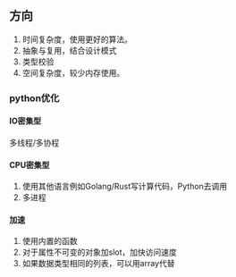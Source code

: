 ## 方向
1. 时间复杂度，使用更好的算法。
2. 抽象与复用，结合设计模式
3. 类型校验
4. 空间复杂度，较少内存使用。


### python优化
#### IO密集型

多线程/多协程

#### CPU密集型

1. 使用其他语言例如Golang/Rust写计算代码，Python去调用
2. 多进程

#### 加速

1. 使用内置的函数
2. 对于属性不可变的对象加slot，加快访问速度
3. 如果数据类型相同的列表，可以用array代替
